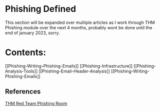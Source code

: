 # Phishing Defined

This section will be expanded over multiple articles as I work through THM Phishing module over the next 4 months, probably wont be done until the end of january 2023, sorry.

# Contents:
[[Phishing-Writing-Phishing-Emails]]
[[Phishing-Infrastructure]]
[[Phishing-Analysis-Tools]]
[[Phishing-Email-Header-Analysis]]
[[Phishing-Writing-Phishing-Emails]]







## References

[THM Red Team Phishing Room](https://tryhackme.com/room/phishingyl)




